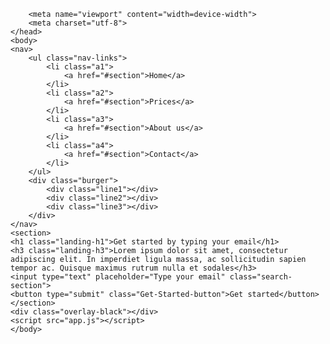 <!DOCTYPE html>
<html>
    <head>
        <title>simple page</title>

        <meta name="viewport" content="width=device-width">
        <meta charset="utf-8">
    </head>
    <body>
    <nav>
        <ul class="nav-links">
            <li class="a1">
                <a href="#section">Home</a>
            </li>
            <li class="a2">
                <a href="#section">Prices</a>
            </li>
            <li class="a3">
                <a href="#section">About us</a>
            </li>
            <li class="a4">
                <a href="#section">Contact</a>
            </li>
        </ul>
        <div class="burger">
            <div class="line1"></div>
            <div class="line2"></div>
            <div class="line3"></div>
        </div>
    </nav>
    <section>
    <h1 class="landing-h1">Get started by typing your email</h1>
    <h3 class="landing-h3">Lorem ipsum dolor sit amet, consectetur adipiscing elit. In imperdiet ligula massa, ac sollicitudin sapien tempor ac. Quisque maximus rutrum nulla et sodales</h3>
    <input type="text" placeholder="Type your email" class="search-section">
    <button type="submit" class="Get-Started-button">Get started</button>
    </section>
    <div class="overlay-black"></div>
    <script src="app.js"></script>
    </body> 
</html>
<style>
    /* Global */
    body{
        width: auto;
        background-image: url(background.jpg);
        margin: auto;
        background-size: cover;
        background-repeat: no-repeat;
        background-position: center;
    }
    /* Navigation Bar */
    nav{
        height: 60px;
        
    }
    .nav-links{
        display: inline;
        float: right;       
    }
    nav ul li a{
        color: white;
        text-decoration: none;
        font-family: Arial, Helvetica, sans-serif;
        text-transform: uppercase;
        padding: 0 20px 0 20px;
        position: relative;
        top: 24px;
        z-index: 3;
        font-size: 20px;
    }
    nav ul li a:hover{
        border: 3px solid #58FAF4;
        border-right: none;
        border-left: none;
        transition: .3s;
    }
    nav ul{
        margin: 0;
        padding: 0;
    }
    nav li{
        display: inline;
        padding: 0 30px 0 30px;
    }
    /* responsive navigation bar button */
    .burger{
        display: none;
        cursor: pointer;
    }
    .burger div{
        border: black solid 1px;
        width: 32px;
        height: 6px;
        margin: 5px;
        background-color: white;
        z-index: 1;
        position: relative;
    }
    @media screen and (max-width: 768px){
        /* GLOBAL */
        body{
            overflow-x: hidden;
        }
        /* navigation bar */
        .a1{
            position: relative;
            top: 0px;
            z-index: 4;
        }
        .a2{
            position: relative;
            top: 100px;
            z-index: 4;
        }
        .a3{
            position: relative;
            top: 200px;
            padding: 20px 0 20px 0;
            z-index: 4;
        }
        .a4{
            position: relative;
            top: 300px;
            z-index: 4;
        }
        .nav-links{
            position: absolute;
            right: 0px;
            height: 92vh;
            top: 8vh;
            background-color: black;
            display: flex;
            flex-direction: column;
            width: 50%;
            transition: transform .5s ease-in;
            transform: translate(100%);
            z-index: 2;
            align-items: center;
        }
        .nav-links a:hover{
            border: none;
        }
        nav ul li a{
            opacity: 100%;
        }
        /* responsive button navigation bar */
        .burger{
            position: relative;
            left: -15px;
            top: 5px;
            float: right;
            display: block;
            cursor: pointer;
        }
    }
    .nav-active{
        transform: translate(0%);
    }
    /* Section */
    section{
        height: 700px;
        position: relative;
        top: -20px;
        text-align: center;
    }
    /* search bar */
    .search-section{
        width: 450px;
        height: 40px;
        border-radius: 5px;
        outline: none;
        border: solid 2px black;
        position: relative;
        top: 150px;
        left: 90px;
        z-index: 1;
        font-size: 20px;
        text-align: center;
    }
    @media(max-width: 768px){
        .search-section{
            left: 110px;
        }
    }
    @media(max-width: 730px){
         .search-section{
             position: relative;
             left: -10px;
         }
    }
    @media(max-width: 550px){
         .search-section{
            width: 350px;
         }
    }
    @media(max-width: 380px){
         .search-section{
            left: 0px;
         }
    }
    @media(max-width: 360px){
        .search-section{
            width: 300px;
        }
    }
    @media(max-width: 300px){
        .search-section{
            width: 270px;
        }
    }
    /* button (Get Started) */
    .Get-Started-button{
        width: 240px;
        background-color: lightseagreen;
        height: 40px;
        border: 2px solid black;
        border-radius: 3px;
        position: relative;
        top: 200px;
        left: -270px;
        cursor: pointer;
        font-size: 18px;
        font-family: Georgia, 'Times New Roman', Times, serif;
        z-index: 1;
        outline: none;
    }
    .Get-Started-button:hover{
            background-color: #084B8A;
            transition: .4s;
            z-index: 1;
}
    @media(max-width: 768px){
        .Get-Started-button{
            left: -230px;
        }
    }
   @media(max-width: 730px){
       .Get-Started-button{
           position: relative;
           left: -10px;
           top: 155px;
       }
   }
   /* Get started by typing your email */
    .landing-h1{
        color: white;
        font-family: Georgia, 'Times New Roman', Times, serif;
        position: relative;
        top: 160px;
        left: -32px;
        z-index: 1;
    }
    @media(max-width: 768px){
        .landing-h1{
            left: 7px;
        }
    }
    @media(max-width: 700px){
        .landing-h1{
            left: 0px;
        }
    }
    /* Lorem ipsum dolor sit amet, consectetur adipiscing elit. In imperdiet ligula massa, ac sollicitudin sapien tempor ac. Quisque maximus rutrum nulla et sodales */
    .landing-h3{
        color: white;
        position: relative;
        top: 150px;
        z-index: 1;
        font-family: Georgia, 'Times New Roman', Times, serif;
    }
    /* black overlay */
    .overlay-black{
        background-color: black;
        height: 789px;
        width: 100%;
        opacity: .6;
        position: absolute;
        top: 0px;
        left: 0px;
        z-index: -1;
    }
    @keyframes navLinkFade{
        from{
            opacity: 0;
            transform: translate(50px);
        }
        to{
            opacity: 1;
            transform: translate(0px);
        }
    }
</style>
